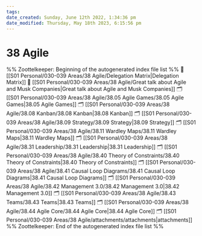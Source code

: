 ```yaml
---
tags: 
date_created: Sunday, June 12th 2022, 1:34:36 pm
date_modified: Thursday, May 18th 2023, 6:15:56 pm
---
```

# 38 Agile
%% Zoottelkeeper: Beginning of the autogenerated index file list  %%
📄 [[S01 Personal/030-039 Areas/38 Agile/Delegation Matrix|Delegation Matrix]]
📄 [[S01 Personal/030-039 Areas/38 Agile/Great talk about Agile and Musk Companies|Great talk about Agile and Musk Companies]]
🗂️ [[S01 Personal/030-039 Areas/38 Agile/38.05 Agile Games/38.05 Agile Games|38.05 Agile Games]]
🗂️ [[S01 Personal/030-039 Areas/38 Agile/38.08 Kanban/38.08 Kanban|38.08 Kanban]]
🗂️ [[S01 Personal/030-039 Areas/38 Agile/38.09 Strategy/38.09 Strategy|38.09 Strategy]]
🗂️ [[S01 Personal/030-039 Areas/38 Agile/38.11 Wardley Maps/38.11 Wardley Maps|38.11 Wardley Maps]]
🗂️ [[S01 Personal/030-039 Areas/38 Agile/38.31 Leadership/38.31 Leadership|38.31 Leadership]]
🗂️ [[S01 Personal/030-039 Areas/38 Agile/38.40 Theory of Constraints/38.40 Theory of Constraints|38.40 Theory of Constraints]]
🗂️ [[S01 Personal/030-039 Areas/38 Agile/38.41 Causal Loop Diagrams/38.41 Causal Loop Diagrams|38.41 Causal Loop Diagrams]]
🗂️ [[S01 Personal/030-039 Areas/38 Agile/38.42 Management 3.0/38.42 Management 3.0|38.42 Management 3.0]]
🗂️ [[S01 Personal/030-039 Areas/38 Agile/38.43 Teams/38.43 Teams|38.43 Teams]]
🗂️ [[S01 Personal/030-039 Areas/38 Agile/38.44 Agile Core/38.44 Agile Core|38.44 Agile Core]]
🗂️ [[S01 Personal/030-039 Areas/38 Agile/attachments/attachments|attachments]]
%% Zoottelkeeper: End of the autogenerated index file list  %%
